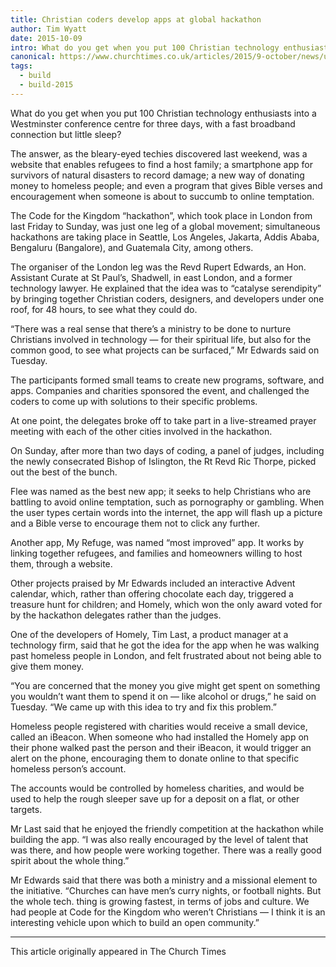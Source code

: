 ```yaml
---
title: Christian coders develop apps at global hackathon
author: Tim Wyatt
date: 2015-10-09
intro: What do you get when you put 100 Christian technology enthusiasts into a Westminster conference centre for three days, with a fast broadband connection but little sleep?
canonical: https://www.churchtimes.co.uk/articles/2015/9-october/news/uk/christian-coders-develop-apps-at-global-hackathon
tags:
  - build
  - build-2015
---
```


What do you get when you put 100 Christian technology enthusiasts into a Westminster conference centre for three days, with a fast broadband connection but little sleep?

The answer, as the bleary-eyed techies discovered last weekend, was a website that enables refugees to find a host family; a smartphone app for survivors of natural disasters to record damage; a new way of donating money to homeless people; and even a program that gives Bible verses and encouragement when someone is about to succumb to online temptation.

The Code for the Kingdom “hackathon”, which took place in London from last Friday to Sunday, was just one leg of a global movement; simultaneous hackathons are taking place in Seattle, Los Angeles, Jakarta, Addis Ababa, Bengaluru (Bangalore), and Guatemala City, among others.

The organiser of the London leg was the Revd Rupert Edwards, an Hon. Assistant Curate at St Paul’s, Shadwell, in east London, and a former technology lawyer. He explained that the idea was to “catalyse serendipity” by bringing together Christian coders, designers, and developers under one roof, for 48 hours, to see what they could do.

“There was a real sense that there’s a ministry to be done to nurture Christians involved in technology — for their spiritual life, but also for the common good, to see what projects can be surfaced,” Mr Edwards said on Tuesday.

The participants formed small teams to create new programs, software, and apps. Companies and charities sponsored the event, and challenged the coders to come up with solutions to their specific problems.

At one point, the delegates broke off to take part in a live-streamed prayer meeting with each of the other cities involved in the hackathon.

On Sunday, after more than two days of coding, a panel of judges, including the newly consecrated Bishop of Islington, the Rt Revd Ric Thorpe, picked out the best of the bunch.

Flee was named as the best new app; it seeks to help Christians who are battling to avoid online temptation, such as pornography or gambling. When the user types certain words into the internet, the app will flash up a picture and a Bible verse to encourage them not to click any further.

Another app, My Refuge, was named “most improved” app. It works by linking together refugees, and families and homeowners willing to host them, through a website.

Other projects praised by Mr Edwards included an interactive Advent calendar, which, rather than offering chocolate each day, triggered a treasure hunt for children; and Homely, which won the only award voted for by the hackathon delegates rather than the judges.

One of the developers of Homely, Tim Last, a product manager at a technology firm, said that he got the idea for the app when he was walking past homeless people in London, and felt frustrated about not being able to give them money.

“You are concerned that the money you give might get spent on something you wouldn’t want them to spend it on — like alcohol or drugs,” he said on Tuesday. “We came up with this idea to try and fix this problem.”

Homeless people registered with charities would receive a small device, called an iBeacon. When someone who had installed the Homely app on their phone walked past the person and their iBeacon, it would trigger an alert on the phone, encouraging them to donate online to that specific homeless person’s account.

The accounts would be controlled by homeless charities, and would be used to help the rough sleeper save up for a deposit on a flat, or other targets.

Mr Last said that he enjoyed the friendly competition at the hackathon while building the app. “I was also really encouraged by the level of talent that was there, and how people were working together. There was a really good spirit about the whole thing.”

Mr Edwards said that there was both a ministry and a missional element to the initiative. “Churches can have men’s curry nights, or football nights. But the whole tech. thing is growing fastest, in terms of jobs and culture. We had people at Code for the Kingdom who weren’t Christians — I think it is an interesting vehicle upon which to build an open community.”

<hr />

This article originally appeared in The Church Times
